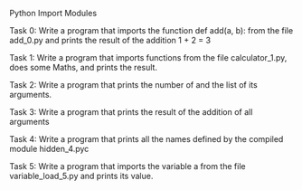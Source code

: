 Python Import Modules

Task 0: Write a program that imports the function def add(a, b): from the file add_0.py and prints the result of the addition 1 + 2 = 3

Task 1: Write a program that imports functions from the file calculator_1.py, does some Maths, and prints the result.

Task 2: Write a program that prints the number of and the list of its arguments.

Task 3: Write a program that prints the result of the addition of all arguments

Task 4: Write a program that prints all the names defined by the compiled module hidden_4.pyc 

Task 5: Write a program that imports the variable a from the file variable_load_5.py and prints its value.